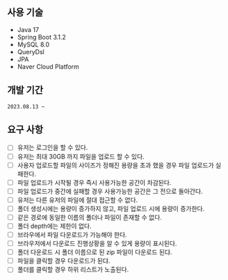 ## 사용 기술
- Java 17
- Spring Boot 3.1.2
- MySQL 8.0
- QueryDsl
- JPA
- Naver Cloud Platform

## 개발 기간
    2023.08.13 ~ 

## 요구 사항
- [ ] 유저는 로그인을 할 수 있다.
- [ ] 유저는 최대 30GB 까지 파일을 업로드 할 수 있다.
- [ ] 사용자 업로드할 파일의 사이즈가 정해진 용량을 초과 했을 경우 파일 업로드가 실패한다.
- [ ] 파일 업로드가 시작될 경우 즉시 사용가능한 공간이 차감된다.
- [ ] 파일 업로드가 중간에 실패할 경우 사용가능한 공간은 그 전으로 돌아간다.
- [ ] 유저는 다른 유저의 파일에 절대 접근할 수 없다.
- [ ] 폴더 생성시에는 용량이 증가하지 않고, 파일 업로드 시에 용량이 증가한다.
- [ ] 같은 경로에 동일한 이름의 폴더나 파일이 존재할 수 없다.
- [ ] 폴더 depth에는 제한이 없다.
- [ ] 브라우에서 파일 다운로드가 가능해야 한다.
- [ ] 브라우저에서 다운로드 진행상황을 알 수 있게 용량이 표시된다.
- [ ] 폴더 다운로드 시 폴더 이름으로 된 zip 파일이 다운로드 된댜.
- [ ] 파일을 클릭할 경우 다운로드가 된댜.
- [ ] 폴더를 클릭할 경우 하위 리스트가 노출된다.
